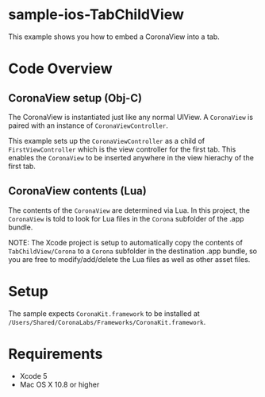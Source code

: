 sample-ios-TabChildView
=======================

This example shows you how to embed a CoronaView into a tab. 

# Code Overview

## CoronaView setup (Obj-C)

The CoronaView is instantiated just like any normal UIView. A `CoronaView` is paired with an instance of `CoronaViewController`.

This example sets up the `CoronaViewController` as a child of `FirstViewController` which is the view controller for the first tab. This enables the `CoronaView` to be inserted anywhere in the view hierachy of the first tab.

## CoronaView contents (Lua)

The contents of the `CoronaView` are determined via Lua. In this project, the `CoronaView` is told to look for Lua files in the `Corona` subfolder of the .app bundle. 

NOTE: The Xcode project is setup to automatically copy the contents of `TabChildView/Corona` to a `Corona` subfolder in the destination .app bundle, so you are free to modify/add/delete the Lua files as well as other asset files.

# Setup

The sample expects `CoronaKit.framework` to be installed at `/Users/Shared/CoronaLabs/Frameworks/CoronaKit.framework`. 

# Requirements

* Xcode 5
* Mac OS X 10.8 or higher

